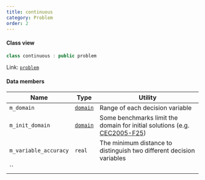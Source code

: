 ```yaml
---
title: continuous
category: Problem
order: 2
---
```


#### Class view
```c++
class continuous : public problem
```
Link: [`problem`](../problem)

#### Data members

|Name|Type|Utility|
|-|-|-|
|`m_domain`|[`domain`](../../Core/domain)|Range of each decision variable|
|`m_init_domain`|[`domain`](../../Core/domain)|Some benchmarks limit the domain for initial solutions (e.g. [CEC2005-F25](../CEC2005-GOP/#f25))|
|`m_variable_accuracy`|`real`|The minimum distance to distinguish two different decision variables|
|``|||
